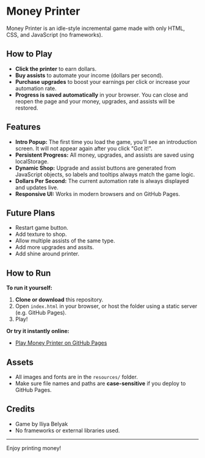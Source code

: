 # Money Printer

Money Printer is an idle-style incremental game made with only HTML, CSS, and JavaScript (no frameworks).

## How to Play

- **Click the printer** to earn dollars.
- **Buy assists** to automate your income (dollars per second).
- **Purchase upgrades** to boost your earnings per click or increase your automation rate.
- **Progress is saved automatically** in your browser. You can close and reopen the page and your money, upgrades, and assists will be restored.

## Features

- **Intro Popup:** The first time you load the game, you'll see an introduction screen. It will not appear again after you click "Got it!".
- **Persistent Progress:** All money, upgrades, and assists are saved using localStorage.
- **Dynamic Shop:** Upgrade and assist buttons are generated from JavaScript objects, so labels and tooltips always match the game logic.
- **Dollars Per Second:** The current automation rate is always displayed and updates live.
- **Responsive UI:** Works in modern browsers and on GitHub Pages.

## Future Plans

- Restart game button.
- Add texture to shop.
- Allow multiple assists of the same type.
- Add more upgrades and assits.
- Add shine around printer.

## How to Run

**To run it yourself:**

1. **Clone or download** this repository.
2. Open `index.html` in your browser, or host the folder using a static server (e.g. GitHub Pages).
3. Play!

**Or try it instantly online:**

- [Play Money Printer on GitHub Pages](https://iliyabel.github.io/Money-Printer/)

## Assets

- All images and fonts are in the `resources/` folder.
- Make sure file names and paths are **case-sensitive** if you deploy to GitHub Pages.

## Credits

- Game by Iliya Belyak
- No frameworks or external libraries used.

---

Enjoy printing money!
